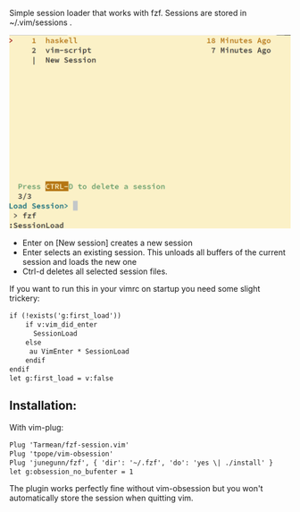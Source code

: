 Simple session loader that works with fzf. Sessions are stored in ~/.vim/sessions .

![Screenshot](screenshot.png)

- Enter on [New session] creates a new session
- Enter selects an existing session. This unloads all buffers of the current session and loads the new one
- Ctrl-d deletes all selected session files.

If you want to run this in your vimrc on startup you need some slight trickery:

    if (!exists('g:first_load'))
        if v:vim_did_enter
          SessionLoad
        else
         au VimEnter * SessionLoad
        endif
    endif
    let g:first_load = v:false


## Installation:

With vim-plug:

    Plug 'Tarmean/fzf-session.vim'
    Plug 'tpope/vim-obsession'
    Plug 'junegunn/fzf', { 'dir': '~/.fzf', 'do': 'yes \| ./install' }
    let g:obsession_no_bufenter = 1

The plugin works perfectly fine without vim-obsession but you won't automatically store the session when quitting vim.

